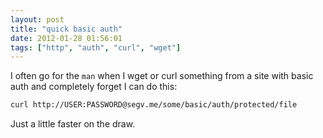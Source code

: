 ```yaml
---
layout: post
title: "quick basic auth"
date: 2012-01-28 01:56:01
tags: ["http", "auth", "curl", "wget"]
---
```


I often go for the `man` when I wget or curl something from a site with basic
auth and completely forget I can do this:

```bash
curl http://USER:PASSWORD@segv.me/some/basic/auth/protected/file
```

Just a little faster on the draw.
